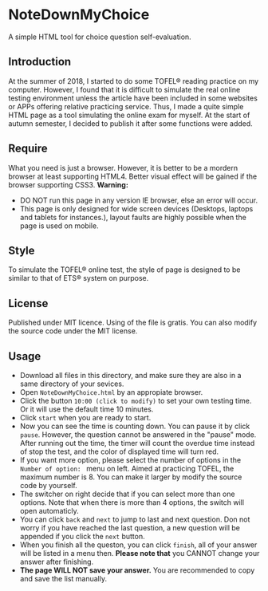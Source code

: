 NoteDownMyChoice
================================================================================
A simple HTML tool for choice question self-evaluation. 

Introduction
--------------------------------------------------------------------------------
At the summer of 2018, I started to do some TOFEL&reg; reading practice on my computer. However, I found that it is difficult to simulate the real online testing environment unless the article have been included in some websites or APPs offering relative practicing service. Thus, I made a quite simple HTML page as a tool simulating the online exam for myself. At the start of autumn semester, I decided to publish it after some functions were added.

Require
---------------------------------------------------------------------------------
What you need is just a browser. However, it is better to be a mordern browser at least supporting HTML4. Better visual effect will be gained if the browser supporting CSS3.
**Warning:** 
+ DO NOT run this page in any version IE browser, else an error will occur.
+ This page is only designed for wide screen devices (Desktops, laptops and tablets for instances.), layout faults are highly possible when the page is used on mobile.

Style
----------------------------------------------------------------------------------
To simulate the TOFEL&reg; online test, the style of page is designed to be similar to that of ETS&reg; system on purpose.

License
----------------------------------------------------------------------------------
Published under MIT licence. Using of the file is gratis. You can also modify the source code under the MIT license.

Usage
-----------------------------------------------------------------------------------
+ Download all files in this directory, and make sure they are also in a same directory of your sevices.
+ Open `NoteDownMyChoice.html` by an appropiate browser.
+ Click the button `10:00 (click to modify)` to set your own testing time. Or it will use the default time 10 minutes.
+ Click `start` when you are ready to start.
+ Now you can see the time is counting down. You can pause it by click `pause`. However, the question cannot be answered in the "pause" mode. After running out the time, the timer will count the overdue time instead of stop the test, and the color of displayed time will turn red.
+ If you want more option, please select the number of options in the `Number of option: ` menu on left. Aimed at practicing TOFEL, the maximum number is 8. You can make it larger by modify the source code by yourself.
+ The switcher on right decide that if you can select more than one options. Note that when there is more than 4 options, the switch will open automaticly.
+ You can click `back` and `next` to jump to last and next question. Don not worry if you have reached the last question, a new question will be appended if you click the `next` button.
+ When you finish all the queston, you can click `finish`, all of your answer will be listed in a menu then. **Please note that** you CANNOT change your answer after finishing.
+ **The page WILL NOT save your answer.** You are recommended to copy and save the list manually.
